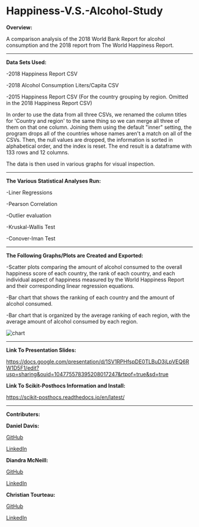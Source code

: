 # Happiness-V.S.-Alcohol-Study

<b>Overview:</b> 

A comparison analysis of the 2018 World Bank Report for alcohol consumption and the 2018 report from The World Happiness Report.  

<hr>

<b>Data Sets Used:</b>

-2018 Happiness Report CSV

-2018 Alcohol Consumption Liters/Capita CSV 

-2015 Happiness Report CSV (For the country grouping by region. Omitted in the 2018 Happiness Report CSV)

In order to use the data from all three CSVs, we renamed the column titles for 'Country and region' to the same thing so we can merge all three of them on that one column. Joining them using the default "inner" setting, the program drops all of the countries whose names aren't a match on all of the CSVs. Then, the null values are dropped, the information is sorted in alphabetical order, and the index is reset. The end result is a dataframe with 133 rows and 12 columns.

The data is then used in various graphs for visual inspection.

<hr>

<b>The Various Statistical Analyses Run:</b>

-Liner Regressions

-Pearson Correlation

-Outlier evaluation

-Kruskal-Wallis Test

-Conover-Iman Test

<hr>

<b>The Following Graphs/Plots are Created and Exported:</b>

-Scatter plots comparing the amount of alcohol consumed to the overall happiness score of each country, the rank of each country, and each individual aspect of happiness measured by the World Happiness Report and their corresponding linear regression equations.

-Bar chart that shows the ranking of each country and the amount of alcohol consumed.

-Bar chart that is organized by the average ranking of each region, with the average amount of alcohol consumed by each region.

![chart](https://user-images.githubusercontent.com/100710958/190199278-22d48091-54f9-4575-a9a4-d625af566bd8.png)

<hr>

<b>Link To Presentation Slides:</b>

https://docs.google.com/presentation/d/1SV1RPHfspDE0TLBuD3jLpVEQ6RW1D5F1/edit?usp=sharing&ouid=104775578395208017247&rtpof=true&sd=true

<b>Link To Scikit-Posthocs Information and Install:</b>

https://scikit-posthocs.readthedocs.io/en/latest/

<hr>

<b>Contributers:</b>

<b>Daniel Davis:</b>

<p><a href="https://github.com/Dans1451">GitHub</a></p>
<p><a href="https://www.linkedin.com/in/daniel-davies1451/">LinkedIn</a></p>

<b>Diandra McNeill:</b>

<p><a href="https://github.com/dmcneill0711">GitHub</a></p>
<p><a href="https://www.linkedin.com/in/diandra-mcneill-765410233/">LinkedIn</a></p>

<b>Christian Tourteau:</b>

<p><a href="https://github.com/Christ1129">GitHub</a></p>
<p><a href="https://www.linkedin.com/in/christian-tourteau/">LinkedIn</a></p>
